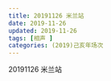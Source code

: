 ```yaml
---
title: 20191126 米兰站
date: 2019-11-26
updated: 2019-11-26
tags: [相声 ]
categories: (2019)己亥年场次
---
```

20191126 米兰站